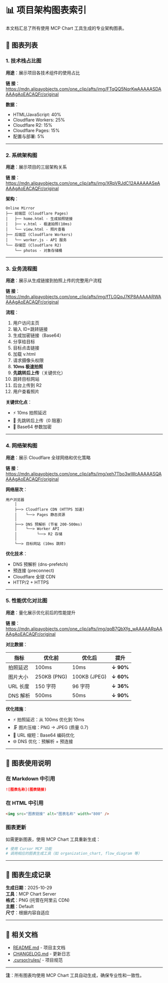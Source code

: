 # 📊 项目架构图表索引

本文档汇总了所有使用 MCP Chart 工具生成的专业架构图表。

## 🎨 图表列表

### 1. 技术栈占比图

**用途**：展示项目各技术组件的使用占比

**链
接**：https://mdn.alipayobjects.com/one_clip/afts/img/FTqQQ5NqrKwAAAAASDAAAAgAoEACAQFr/original

**数据**：

- HTML/JavaScript: 40%
- Cloudflare Workers: 25%
- Cloudflare R2: 15%
- Cloudflare Pages: 15%
- 配置与部署: 5%

---

### 2. 系统架构图

**用途**：展示项目的三层架构关系

**链
接**：https://mdn.alipayobjects.com/one_clip/afts/img/XRpVRJdC12AAAAAASeAAAAgAoEACAQFr/original

**架构**：

```
Online Mirror
├── 前端层 (Cloudflare Pages)
│   ├── home.html - 生成拍照链接
│   ├── v.html - 极速拍照(10ms)
│   └── view.html - 照片查看
├── 后端层 (Cloudflare Workers)
│   └── worker.js - API 服务
└── 存储层 (Cloudflare R2)
    └── photos - 对象存储桶
```

---

### 3. 业务流程图

**用途**：展示从生成链接到拍照上传的完整用户流程

**链
接**：https://mdn.alipayobjects.com/one_clip/afts/img/fTLGQqJ7KP8AAAAARWAAAAgAoEACAQFr/original

**流程**：

1. 用户访问主页
2. 输入 ID+跳转链接
3. 生成加密链接（Base64）
4. 分享给目标
5. 目标点击链接
6. 加载 v.html
7. 请求摄像头权限
8. **10ms 极速拍照**
9. **先跳转后上传**（关键优化）
10. 跳转目标网站
11. 后台上传到 R2
12. 用户查看照片

**关键优化点**：

- ⚡ 10ms 拍照延迟
- 🚀 先跳转后上传（0 阻塞）
- 🔐 Base64 参数加密

---

### 4. 网络架构图

**用途**：展示 Cloudflare 全球网络和优化策略

**链
接**：https://mdn.alipayobjects.com/one_clip/afts/img/xeh7Tbo3wWcAAAAASQAAAAgAoEACAQFr/original

**网络层次**：

```
用户浏览器
    │
    ├──> Cloudflare CDN (HTTPS 加速)
    │    └──> Pages 静态资源
    │
    ├──> DNS 预解析 (节省 200-500ms)
    │    └──> Worker API
    │         └──> R2 存储
    │
    └──> 目标网站 (10ms 跳转)
```

**优化技术**：

- DNS 预解析 (dns-prefetch)
- 预连接 (preconnect)
- Cloudflare 全球 CDN
- HTTP/2 + HTTPS

---

### 5. 性能优化对比图

**用途**：量化展示优化前后的性能提升

**链
接**：https://mdn.alipayobjects.com/one_clip/afts/img/qqB7QbXfg_wAAAAARpAAAAgAoEACAQFr/original

**对比数据**：

| 指标     | 优化前      | 优化后       | 提升      |
| -------- | ----------- | ------------ | --------- |
| 拍照延迟 | 100ms       | 10ms         | **↓ 90%** |
| 图片大小 | 250KB (PNG) | 100KB (JPEG) | **↓ 60%** |
| URL 长度 | 150 字符    | 96 字符      | **↓ 36%** |
| DNS 解析 | 500ms       | 50ms         | **↓ 90%** |

**优化措施**：

- ⚡ 拍照延迟：从 100ms 优化到 10ms
- 🗜️ 图片压缩：PNG → JPEG (质量 0.7)
- 🔗 URL 缩短：Base64 编码优化
- 🌐 DNS 优化：预解析 + 预连接

---

## 🎯 图表使用说明

### 在 Markdown 中引用

```markdown
![图表名称](图表链接)
```

### 在 HTML 中引用

```html
<img src="图表链接" alt="图表名称" width="800" />
```

### 图表更新

如需更新图表，使用 MCP Chart 工具重新生成：

```bash
# 使用 Cursor MCP 功能
# 调用相应的图表生成工具（如 organization_chart, flow_diagram 等）
```

---

## 📝 图表生成记录

**生成日期**：2025-10-29  
**工具**：MCP Chart Server  
**格式**：PNG (托管在阿里云 CDN)  
**主题**：Default  
**尺寸**：根据内容自适应

---

## 🔗 相关文档

- [README.md](README.md) - 项目主文档
- [CHANGELOG.md](CHANGELOG.md) - 更新日志
- [.cursor/rules/](..cursor/rules/) - 项目规范

---

**注**：所有图表均使用 MCP Chart 工具自动生成，确保专业性和一致性。
